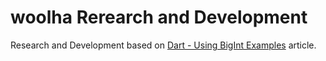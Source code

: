 # woolha Rerearch and Development
Research and Development based on [Dart - Using BigInt Examples](https://www.woolha.com/tutorials/dart-using-bigint-examples) article.
